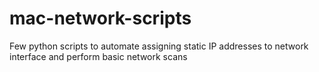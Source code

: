 # mac-network-scripts
 Few python scripts to automate assigning static IP addresses to network interface and perform basic network scans
